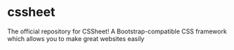 # cssheet
The official repository for CSSheet! A Bootstrap-compatible CSS framework which allows you to make great websites easily
